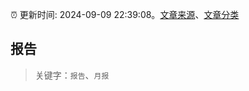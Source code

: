 :alarm_clock: 更新时间: 2024-09-09 22:39:08。[文章来源](/README.md)、[文章分类](/TAGS.md)

## 报告


> 关键字：`报告`、`月报`



